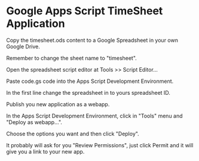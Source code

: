 # Google Apps Script TimeSheet Application

Copy the timesheet.ods content to a Google Spreadsheet in your own Google Drive.

Remember to change the sheet name to "timesheet".

Open the spreadsheet script editor at Tools >> Script Editor...

Paste code.gs code into the Apps Script Development Environment.

In the first line change the spreadsheet in to yours spreadsheet ID.

Publish you new application as a webapp.

In the Apps Script Development Environment, click in "Tools" menu and "Deploy as webapp...".

Choose the options you want and then click "Deploy".

It probably will ask for you "Review Permissions", just click Permit and it will give you a link to your new app.
